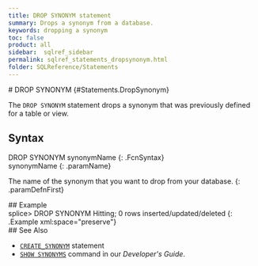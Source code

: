 ```yaml
---
title: DROP SYNONYM statement
summary: Drops a synonym from a database.
keywords: dropping a synonym
toc: false
product: all
sidebar:  sqlref_sidebar
permalink: sqlref_statements_dropsynonym.html
folder: SQLReference/Statements
---
```

<section>
<div class="TopicContent" data-swiftype-index="true" markdown="1">
# DROP SYNONYM   {#Statements.DropSynonym}

The `DROP SYNONYM` statement drops a synonym that was previously defined
for a table or view.

## Syntax

<div class="fcnWrapperWide" markdown="1">
    DROP SYNONYM synonymName
{: .FcnSyntax}

</div>
<div class="paramList" markdown="1">
synonymName
{: .paramName}

The name of the synonym that you want to drop from your database.
{: .paramDefnFirst}

</div>
## Example

<div class="preWrapper" markdown="1">
    splice> DROP SYNONYM Hitting;
    0 rows inserted/updated/deleted
{: .Example xml:space="preserve"}

</div>
## See Also

* [`CREATE_SYNONYM`](sqlref_statements_createrole.html) statement
* [`SHOW SYNONYMS`](cmdlineref_showsynonyms.html) command in our
  *Developer's Guide*.

</div>
</section>

